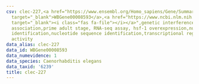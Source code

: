 ```yaml
---
csv: clec-227,<a href="https://www.ensembl.org/Homo_sapiens/Gene/Summary?db=core;g=WBGene00008593"
  target="_blank">WBGene00008593</a>,<a href="https://www.ncbi.nlm.nih.gov/pubmed/30894454"
  target="_blank"><i class="fas fa-file"></i></a>",genetic interference,functional
  association,prime adult stage, RNA-seq assay, hsf-1 overexpression,nucleotide sequence
  identification,nucleotide sequence identification,transcriptional regulation,up-regulates
  activity
data_alias: clec-227
data_id: WBGene00008593
data_numevidence: 1
data_species: Caenorhabditis elegans
data_taxid: '6239'
title: clec-227
---
```

